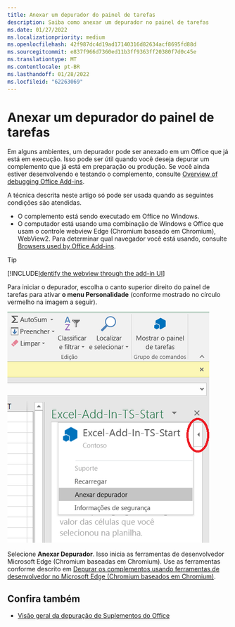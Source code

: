 ```yaml
---
title: Anexar um depurador do painel de tarefas
description: Saiba como anexar um depurador no painel de tarefas
ms.date: 01/27/2022
ms.localizationpriority: medium
ms.openlocfilehash: 42f987dc4d19ad17140316d82634acf8695fd88d
ms.sourcegitcommit: e837f966d7360ed11b3ff9363ff20380f7d0c45e
ms.translationtype: MT
ms.contentlocale: pt-BR
ms.lasthandoff: 01/28/2022
ms.locfileid: "62263069"
---
```

# <a name="attach-a-debugger-from-the-task-pane"></a>Anexar um depurador do painel de tarefas

Em alguns ambientes, um depurador pode ser anexado em um Office que já está em execução. Isso pode ser útil quando você deseja depurar um complemento que já está em preparação ou produção. Se você ainda estiver desenvolvendo e testando o complemento, consulte [Overview of debugging Office Add-ins](debug-add-ins-overview.md).

A técnica descrita neste artigo só pode ser usada quando as seguintes condições são atendidas.

- O complemento está sendo executado em Office no Windows.
- O computador está usando uma combinação de Windows e Office que usam o controle webview Edge (Chromium baseado em Chromium), WebView2. Para determinar qual navegador você está usando, consulte [Browsers used by Office Add-ins](../concepts/browsers-used-by-office-web-add-ins.md).

> [!TIP]
> [!INCLUDE[Identify the webview through the add-in UI](../includes/identify-webview-in-ui.md)]

Para iniciar o depurador, escolha o canto superior direito do painel de tarefas para ativar **o menu Personalidade** (conforme mostrado no círculo vermelho na imagem a seguir).

![Captura de tela do menu Anexar Depurador.](../images/attach-debugger.png)

Selecione **Anexar Depurador**. Isso inicia as ferramentas de desenvolvedor Microsoft Edge (Chromium baseadas em Chromium). Use as ferramentas conforme descrito em [Depurar os complementos usando ferramentas de desenvolvedor no Microsoft Edge (Chromium baseados em Chromium)](debug-add-ins-using-devtools-edge-chromium.md).

## <a name="see-also"></a>Confira também

- [Visão geral da depuração de Suplementos do Office](debug-add-ins-overview.md)
